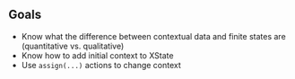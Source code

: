 

## Goals
- Know what the difference between contextual data and finite states are (quantitative vs. qualitative)
- Know how to add initial context to XState
- Use `assign(...)` actions to change context